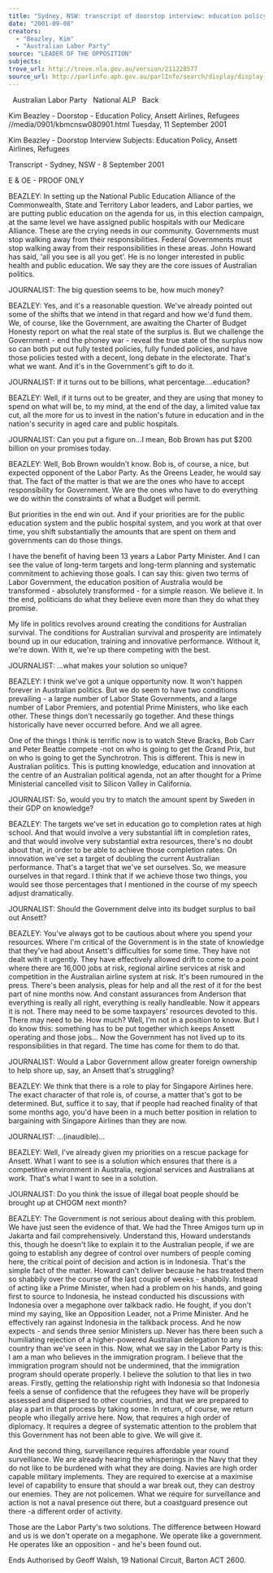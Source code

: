 ```yaml
---
title: "Sydney, NSW: transcript of doorstop interview: education policy, Ansett Airlines, refugees."
date: "2001-09-08"
creators:
  - "Beazley, Kim"
  - "Australian Labor Party"
source: "LEADER OF THE OPPOSITION"
subjects:
trove_url: http://trove.nla.gov.au/version/211228577
source_url: http://parlinfo.aph.gov.au/parlInfo/search/display/display.w3p;query=Id%3A%22media/pressrel/JQW46%22
---
```


   Australian Labor Party   National ALP   Back

 Kim Beazley - Doorstop - Education Policy, Ansett Airlines, Refugees //media/0901/kbmcnsw080901.html Tuesday, 11 September 2001

 Kim Beazley - Doorstop Interview Subjects: Education Policy, Ansett Airlines, Refugees

 Transcript - Sydney, NSW - 8 September 2001

 E & OE - PROOF ONLY

 BEAZLEY: In setting up the National Public Education Alliance of the Commonwealth, State and Territory Labor leaders, and Labor parties, we are putting public education on the agenda for us, in this election campaign, at the same level we have assigned public hospitals with our Medicare Alliance. These are the crying needs in our community. Governments must stop walking away from their responsibilities. Federal Governments must stop walking away from their responsibilities in these areas. John Howard has said, 'all you see is all you get'. He is no longer interested in public health and public education. We say they are the core issues of Australian politics.

 JOURNALIST: The big question seems to be, how much money?

 BEAZLEY: Yes, and it's a reasonable question. We've already pointed out some of the shifts that we intend in that regard and how we'd fund them. We, of course, like the Government, are awaiting the Charter of Budget Honesty report on what the real state of the surplus is. But we challenge the Government - end the phoney war - reveal the true state of the surplus now so can both put out fully tested policies, fully funded policies, and have those policies tested with a decent, long debate in the electorate. That's what we want. And it's in the Government's gift to do it.

 JOURNALIST: If it turns out to be billions, what percentage….education?

 BEAZLEY: Well, if it turns out to be greater, and they are using that money to spend on what will be, to my mind, at the end of the day, a limited value tax cut, all the more for us to invest in the nation's future in education and in the nation's security in aged care and public hospitals.

 JOURNALIST: Can you put a figure on…I mean, Bob Brown has put $200 billion on your promises today.

 BEAZLEY: Well, Bob Brown wouldn't know. Bob is, of course, a nice, but expected opponent of the Labor Party. As the Greens Leader, he would say that. The fact of the matter is that we are the ones who have to accept responsibility for Government. We are the ones who have to do everything we do within the constraints of what a Budget will permit.

 But priorities in the end win out. And if your priorities are for the public education system and the public hospital system, and you work at that over time, you shift substantially the amounts that are spent on them and governments can do those things.

 I have the benefit of having been 13 years a Labor Party Minister. And I can see the value of long-term targets and long-term planning and systematic commitment to achieving those goals. I can say this: given two terms of Labor Government, the education position of Australia would be transformed - absolutely transformed - for a simple reason. We believe it. In the end, politicians do what they believe even more than they do what they promise.

 My life in politics revolves around creating the conditions for Australian survival. The conditions for Australian survival and prosperity are intimately bound up in our education, training and innovative performance. Without it, we're down. With it, we're up there competing with the best.

 JOURNALIST: …what makes your solution so unique?

 BEAZLEY: I think we've got a unique opportunity now. It won't happen forever in Australian politics. But we do seem to have two conditions prevailing - a large number of Labor State Governments, and a large number of Labor Premiers, and potential Prime Ministers, who like each other. These things don't necessarily go together. And these things historically have never occurred before. And we all agree.

 One of the things I think is terrific now is to watch Steve Bracks, Bob Carr and Peter Beattie compete -not on who is going to get the Grand Prix, but on who is going to get the Synchrotron. This is different. This is new in Australian politics. This is putting knowledge, education and innovation at the centre of an Australian political agenda, not an after thought for a Prime Ministerial cancelled visit to Silicon Valley in California.

 JOURNALIST: So, would you try to match the amount spent by Sweden in their GDP on knowledge?

 BEAZLEY: The targets we've set in education go to completion rates at high school. And that would involve a very substantial lift in completion rates, and that would involve very substantial extra resources, there's no doubt about that, in order to be able to achieve those completion rates. On innovation we've set a target of doubling the current Australian performance. That's a target that we've set ourselves. So, we measure ourselves in that regard. I think that if we achieve those two things, you would see those percentages that I mentioned in the course of my speech adjust dramatically.

 JOURNALIST: Should the Government delve into its budget surplus to bail out Ansett?

 BEAZLEY: You've always got to be cautious about where you spend your resources. Where I'm critical of the Government is in the state of knowledge that they've had about Ansett's difficulties for some time. They have not dealt with it urgently. They have effectively allowed drift to come to a point where there are 16,000 jobs at risk, regional airline services at risk and competition in the Australian airline system at risk. It's been rumoured in the press. There's been analysis, pleas for help and all the rest of it for the best part of nine months now. And constant assurances from Anderson that everything is really all right, everything is really handleable. Now it appears it is not. There may need to be some taxpayers' resources devoted to this. There may need to be. How much? Well, I'm not in a position to know. But I do know this: something has to be put together which keeps Ansett operating and those jobs… Now the Government has not lived up to its responsibilities in that regard. The time has come for them to do that.

 JOURNALIST: Would a Labor Government allow greater foreign ownership to help shore up, say, an Ansett that's struggling?

 BEAZLEY: We think that there is a role to play for Singapore Airlines here. The exact character of that role is, of course, a matter that's got to be determined. But, suffice it to say, that if people had reached finality of that some months ago, you'd have been in a much better position in relation to bargaining with Singapore Airlines than they are now.

 JOURNALIST: …(inaudible)…

 BEAZLEY: Well, I've already given my priorities on a rescue package for Ansett. What I want to see is a solution which ensures that there is a competitive environment in Australia, regional services and Australians at work. That's what I want to see in a solution.

 JOURNALIST: Do you think the issue of illegal boat people should be brought up at CHOGM next month?

 BEAZLEY: The Government is not serious about dealing with this problem. We have just seen the evidence of that. We had the Three Amigos turn up in Jakarta and fail comprehensively. Understand this, Howard understands this, though he doesn't like to explain it to the Australian people, if we are going to establish any degree of control over numbers of people coming here, the critical point of decision and action is in Indonesia. That's the simple fact of the matter. Howard can't deliver because he has treated them so shabbily over the course of the last couple of weeks - shabbily. Instead of acting like a Prime Minister, when had a problem on his hands, and going first to source to Indonesia, he instead conducted his discussions with Indonesia over a megaphone over talkback radio. He fought, if you don't mind my saying, like an Opposition Leader, not a Prime Minister. And he effectively ran against Indonesia in the talkback process. And he now expects - and sends three senior Ministers up. Never has there been such a humiliating rejection of a higher-powered Australian delegation to any country than we've seen in this. Now, what we say in the Labor Party is this: I am a man who believes in the immigration program. I believe that the immigration program should not be undermined, that the immigration program should operate properly. I believe the solution to that lies in two areas. Firstly, getting the relationship right with Indonesia so that Indonesia feels a sense of confidence that the refugees they have will be properly assessed and dispersed to other countries, and that we are prepared to play a part in that process by taking some. In return, of course, we return people who illegally arrive here. Now, that requires a high order of diplomacy. It requires a degree of systematic attention to the problem that this Government has not been able to give. We will give it.

 And the second thing, surveillance requires affordable year round surveillance. We are already hearing the whisperings in the Navy that they do not like to be burdened with what they are doing. Navies are high order capable military implements. They are required to exercise at a maximise level of capability to ensure that should a war break out, they can destroy our enemies. They are not policemen. What we require for surveillance and action is not a naval presence out there, but a coastguard presence out there -a different order of activity.

 Those are the Labor Party's two solutions. The difference between Howard and us is we don't operate on a megaphone. We operate like a government. He operates like an opposition - and he's been found out.

 Ends Authorised by Geoff Walsh, 19 National Circuit, Barton ACT 2600.

